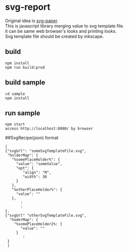 # svg-report
Original idea is [svg-paper](https://github.com/ttskch/svg-paper).   
This is javascript library merging value to svg template file.   
it can be same web browser's looks and printing looks.   
Svg template file should be created by inkscape.   

## build   
```
npm install   
npm run build:prod   
```
## build sample    
```
cd sample   
npm install   
```
## run sample   
```
npm start   
access http://localhost:8080/ by browser   
```
##SvgRecipe(json) format
```
[   
{"svgUrl": "someSvgTemplateFile.svg",
 "holderMap": {
   "%somePlaceHolder%": {
     "value": "someValue",
     "opt": {
        "align": "M",
        "width": 30
     }
   },
   "%otherPlaceHolder%": {
     "value": ""
   },
       :
       :
}.
{"svgUrl" "otherSvgTemplateFile.svg",
  "hoderMap": {
    "%somePlaceHolder2%: {
       "value": ""
     }
        :
 }
 ]
 ```
